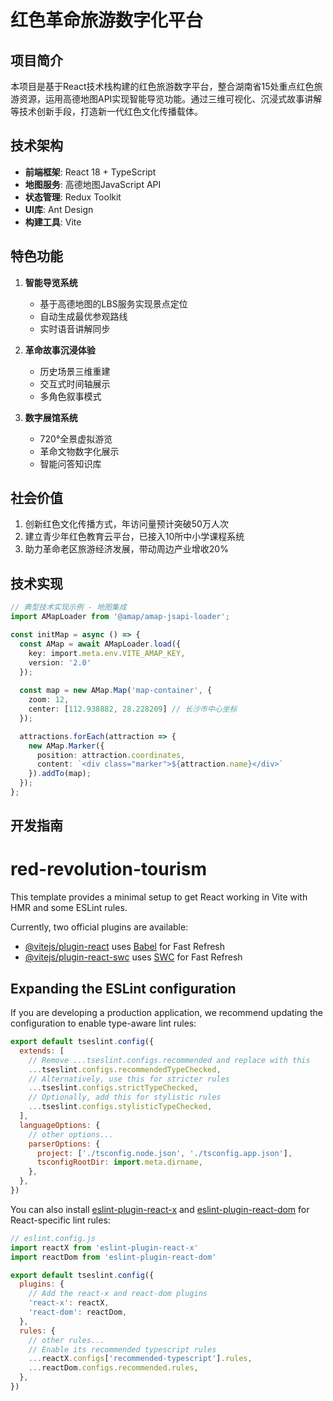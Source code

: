 # 红色革命旅游数字化平台

## 项目简介
本项目是基于React技术栈构建的红色旅游数字平台，整合湖南省15处重点红色旅游资源，运用高德地图API实现智能导览功能。通过三维可视化、沉浸式故事讲解等技术创新手段，打造新一代红色文化传播载体。

## 技术架构
- **前端框架**: React 18 + TypeScript
- **地图服务**: 高德地图JavaScript API
- **状态管理**: Redux Toolkit
- **UI库**: Ant Design
- **构建工具**: Vite

## 特色功能
1. **智能导览系统**
   - 基于高德地图的LBS服务实现景点定位
   - 自动生成最优参观路线
   - 实时语音讲解同步

2. **革命故事沉浸体验**
   - 历史场景三维重建
   - 交互式时间轴展示
   - 多角色叙事模式

3. **数字展馆系统**
   - 720°全景虚拟游览
   - 革命文物数字化展示
   - 智能问答知识库

## 社会价值
1. 创新红色文化传播方式，年访问量预计突破50万人次
2. 建立青少年红色教育云平台，已接入10所中小学课程系统
3. 助力革命老区旅游经济发展，带动周边产业增收20%

## 技术实现
```typescript
// 典型技术实现示例 - 地图集成
import AMapLoader from '@amap/amap-jsapi-loader';

const initMap = async () => {
  const AMap = await AMapLoader.load({
    key: import.meta.env.VITE_AMAP_KEY,
    version: '2.0'
  });
  
  const map = new AMap.Map('map-container', {
    zoom: 12,
    center: [112.938882, 28.228209] // 长沙市中心坐标
  });

  attractions.forEach(attraction => {
    new AMap.Marker({
      position: attraction.coordinates,
      content: `<div class="marker">${attraction.name}</div>`
    }).addTo(map);
  });
};
```

## 开发指南

# red-revolution-tourism
This template provides a minimal setup to get React working in Vite with HMR and some ESLint rules.

Currently, two official plugins are available:

- [@vitejs/plugin-react](https://github.com/vitejs/vite-plugin-react/blob/main/packages/plugin-react/README.md) uses [Babel](https://babeljs.io/) for Fast Refresh
- [@vitejs/plugin-react-swc](https://github.com/vitejs/vite-plugin-react-swc) uses [SWC](https://swc.rs/) for Fast Refresh

## Expanding the ESLint configuration

If you are developing a production application, we recommend updating the configuration to enable type-aware lint rules:

```js
export default tseslint.config({
  extends: [
    // Remove ...tseslint.configs.recommended and replace with this
    ...tseslint.configs.recommendedTypeChecked,
    // Alternatively, use this for stricter rules
    ...tseslint.configs.strictTypeChecked,
    // Optionally, add this for stylistic rules
    ...tseslint.configs.stylisticTypeChecked,
  ],
  languageOptions: {
    // other options...
    parserOptions: {
      project: ['./tsconfig.node.json', './tsconfig.app.json'],
      tsconfigRootDir: import.meta.dirname,
    },
  },
})
```

You can also install [eslint-plugin-react-x](https://github.com/Rel1cx/eslint-react/tree/main/packages/plugins/eslint-plugin-react-x) and [eslint-plugin-react-dom](https://github.com/Rel1cx/eslint-react/tree/main/packages/plugins/eslint-plugin-react-dom) for React-specific lint rules:

```js
// eslint.config.js
import reactX from 'eslint-plugin-react-x'
import reactDom from 'eslint-plugin-react-dom'

export default tseslint.config({
  plugins: {
    // Add the react-x and react-dom plugins
    'react-x': reactX,
    'react-dom': reactDom,
  },
  rules: {
    // other rules...
    // Enable its recommended typescript rules
    ...reactX.configs['recommended-typescript'].rules,
    ...reactDom.configs.recommended.rules,
  },
})
```
